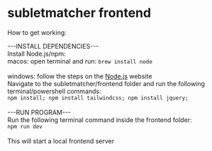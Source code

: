 # subletmatcher frontend

How to get working:

---INSTALL DEPENDENCIES---
<br>
Install Node.js/npm:
<br>
macos: open terminal and run:
``brew install node``
<br><br>
windows: follow the steps on the [Node.js](https://nodejs.org/) website
<br> 
Navigate to the subletmatcher/frontend folder and run the following terminal/powershell commands:
<br>
``npm install; npm install tailwindcss; npm install jquery;``
<br><br>
---RUN PROGRAM---
<br>
Run the following terminal command inside the frontend folder:
<br>
``npm run dev``
<br><br>
This will start a local frontend server
